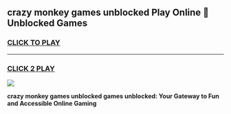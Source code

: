 
## crazy monkey games unblocked Play Online 👋 Unblocked Games
<h3>
<a href="https://premium.freeplayer.one?title=crazy_monkey_games_unblocked&ref=19F">CLICK TO PLAY</a></h3>
<hr>

<h3>
<a href="https://premium.freeplayer.one?title=crazy_monkey_games_unblocked&ref=19F">CLICK 2 PLAY</a>
  
</h3>

<a href="https://premium.freeplayer.one?title=crazy_monkey_games_unblocked&ref=19F"><img src="https://clearcache.store/games.png"></a>


**crazy monkey games unblocked games unblocked: Your Gateway to Fun and Accessible Online Gaming**
